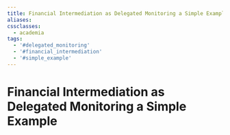 ```yaml
---
title: Financial Intermediation as Delegated Monitoring a Simple Example
aliases:
cssclasses:
  - academia
tags:
  - '#delegated_monitoring'
  - '#financial_intermediation'
  - '#simple_example'
---
```

# Financial Intermediation as Delegated Monitoring a Simple Example